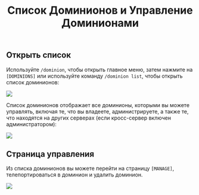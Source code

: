 ﻿---
title: Список Доминионов и Управление Доминионами
createTime: 2025/03/14 09:10:51
permalink: /ru/doc/player/dominion/list/
---

## Открыть список

Используйте `/dominion`, чтобы открыть главное меню, затем нажмите на `[DOMINIONS]` или используйте команду `/dominion list`, чтобы открыть список доминионов:

![](/player/dominion/list/1.png)

Список доминионов отображает все доминионы, которыми вы можете управлять, включая те, что вы владеете, администрируете, а также те, что находятся на других серверах (если кросс-сервер включен администратором):

![](/player/dominion/list/2.png)

## Страница управления

Из списка доминионов вы можете перейти на страницу `[MANAGE]`, телепортироваться в доминион и удалить доминион.

![](/player/dominion/list/3.png)
